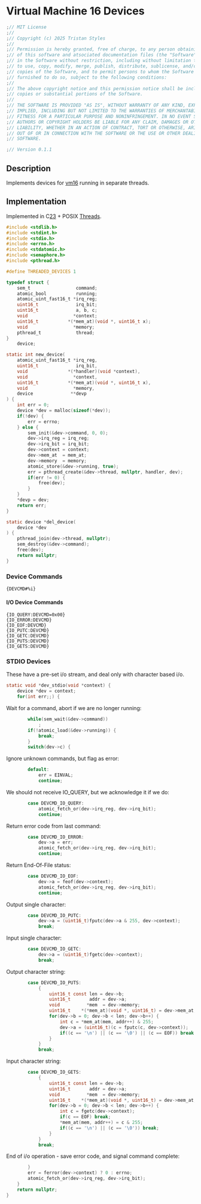 # Virtual Machine 16 Devices
```c
;// MIT License
;//
;// Copyright (c) 2025 Tristan Styles
;//
;// Permission is hereby granted, free of charge, to any person obtaining a copy
;// of this software and atsociated documentation files (the "Software"), to deal
;// in the Software without restriction, including without limitation the rights
;// to use, copy, modify, merge, publish, distribute, sublicense, and/or sell
;// copies of the Software, and to permit persons to whom the Software is
;// furnished to do so, subject to the following conditions:
;//
;// The above copyright notice and this permission notice shall be included in all
;// copies or substantial portions of the Software.
;//
;// THE SOFTWARE IS PROVIDED "AS IS", WITHOUT WARRANTY OF ANY KIND, EXPRESS OR
;// IMPLIED, INCLUDING BUT NOT LIMITED TO THE WARRANTIES OF MERCHANTABILITY,
;// FITNESS FOR A PARTICULAR PURPOSE AND NONINFRINGEMENT. IN NO EVENT SHALL THE
;// AUTHORS OR COPYRIGHT HOLDERS BE LIABLE FOR ANY CLAIM, DAMAGES OR OTHER
;// LIABILITY, WHETHER IN AN ACTION OF CONTRACT, TORT OR OTHERWISE, ARISING FROM,
;// OUT OF OR IN CONNECTION WITH THE SOFTWARE OR THE USE OR OTHER DEALINGS IN THE
;// SOFTWARE.
```
```c
;// Version 0.1.1
```
## Description

Implements devices for [vm16](https://github.com/stytri/vm16) running in separate threads.

## Implementation

Implemented in C[23](https://en.wikipedia.org/wiki/C23_(C_standard_revision)) + POSIX [Threads](https://en.wikipedia.org/wiki/Pthreads).

```c
#include <stdlib.h>
#include <stdint.h>
#include <stdio.h>
#include <errno.h>
#include <stdatomic.h>
#include <semaphore.h>
#include <pthread.h>
```
```c
#define THREADED_DEVICES 1
```
```c
typedef struct {
	sem_t                 command;
	atomic_bool           running;
	atomic_uint_fast16_t *irq_reg;
	uint16_t              irq_bit;
	uint16_t              a, b, c;
	void                 *context;
	uint16_t           *(*mem_at)(void *, uint16_t x);
	void                 *memory;
	pthread_t             thread;
}
	device;
```
```c
static int new_device(
	atomic_uint_fast16_t *irq_reg,
	uint16_t              irq_bit,
	void               *(*handler)(void *context),
	void                 *context,
	uint16_t           *(*mem_at)(void *, uint16_t x),
	void                 *memory,
	device              **devp
) {
	int err = 0;
	device *dev = malloc(sizeof(*dev));
	if(!dev) {
		err = errno;
	} else {
		sem_init(&dev->command, 0, 0);
		dev->irq_reg = irq_reg;
		dev->irq_bit = irq_bit;
		dev->context = context;
		dev->mem_at  = mem_at;
		dev->memory  = memory;
		atomic_store(&dev->running, true);
		err = pthread_create(&dev->thread, nullptr, handler, dev);
		if(err != 0) {
			free(dev);
		}
	}
	*devp = dev;
	return err;
}
```
```c
static device *del_device(
	device *dev
) {
	pthread_join(dev->thread, nullptr);
	sem_destroy(&dev->command);
	free(dev);
	return nullptr;
}
```
### Device Commands
```msa
{DEVCMD#%i}
```
#### I/O Device Commands
```msa
{IO_QUERY:DEVCMD=0x00}
{IO_ERROR:DEVCMD}
{IO_EOF:DEVCMD}
{IO_PUTC:DEVCMD}
{IO_GETC:DEVCMD}
{IO_PUTS:DEVCMD}
{IO_GETS:DEVCMD}
```
### STDIO Devices

These have a pre-set i/o stream, and deal only with character based i/o.
```c
static void *dev_stdio(void *context) {
	device *dev = context;
	for(int err;;) {
```
Wait for a command, abort if we are no longer running:
```c
		while(sem_wait(&dev->command))
			;
		if(!atomic_load(&dev->running)) {
			break;
		}
		switch(dev->c) {
```
Ignore unknown commands, but flag as error:
```c
		default:
			err = EINVAL;
			continue;
```
We should not receive IO_QUERY, but we acknowledge it if we do:
```c
		case DEVCMD_IO_QUERY:
			atomic_fetch_or(dev->irq_reg, dev->irq_bit);
			continue;
```
Return error code from last command:
```c
		case DEVCMD_IO_ERROR:
			dev->a = err;
			atomic_fetch_or(dev->irq_reg, dev->irq_bit);
			continue;
```
Return End-Of-File status:
```c
		case DEVCMD_IO_EOF:
			dev->a = feof(dev->context);
			atomic_fetch_or(dev->irq_reg, dev->irq_bit);
			continue;
```
Output single character:
```c
		case DEVCMD_IO_PUTC:
			dev->a = (uint16_t)fputc(dev->a & 255, dev->context);
			break;
```
Input single character:
```c
		case DEVCMD_IO_GETC:
			dev->a = (uint16_t)fgetc(dev->context);
			break;
```
Output character string:
```c
		case DEVCMD_IO_PUTS:
			{
				uint16_t const len = dev->b;
				uint16_t       addr = dev->a;
				void          *mem  = dev->memory;
				uint16_t    *(*mem_at)(void *, uint16_t) = dev->mem_at;
				for(dev->b = 0; dev->b < len; dev->b++) {
					int c = *mem_at(mem, addr++) & 255;
					dev->a = (uint16_t)(c = fputc(c, dev->context));
					if((c == '\n') || (c == '\0') || (c == EOF)) break;
				}
			}
			break;
```
Input character string:
```c
		case DEVCMD_IO_GETS:
			{
				uint16_t const len = dev->b;
				uint16_t       addr = dev->a;
				void          *mem  = dev->memory;
				uint16_t    *(*mem_at)(void *, uint16_t) = dev->mem_at;
				for(dev->b = 0; dev->b < len; dev->b++) {
					int c = fgetc(dev->context);
					if(c == EOF) break;
					*mem_at(mem, addr++) = c & 255;
					if((c == '\n') || (c == '\0')) break;
				}
			}
			break;
```
End of i/o operation - save error code, and signal command complete:
```c
		}
		err = ferror(dev->context) ? 0 : errno;
		atomic_fetch_or(dev->irq_reg, dev->irq_bit);
	}
	return nullptr;
}
```
